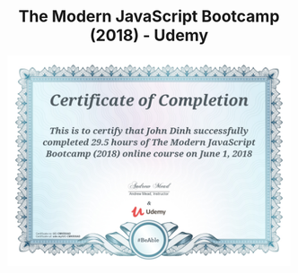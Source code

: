 <h1 style="text-align: center">The Modern JavaScript Bootcamp (2018) - Udemy</h1>
<img src="certificate.jpg" alt="The Modern JavaScript Bootcamp (2018) Certificate">

